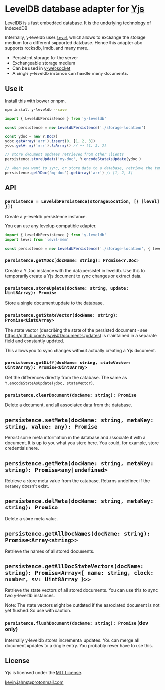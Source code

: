 # LevelDB database adapter for [Yjs](https://github.com/yjs/yjs)

LevelDB is a fast embedded database. It is the underlying technology of IndexedDB.

Internally, y-leveldb uses [`level`](https://github.com/Level/level) which allows to exchange the storage medium
for a different supported database. Hence this adapter also supports rocksdb, lmdb, and many more..

* Persistent storage for the server
* Exchangeable storage medium
* Can be used in [y-websocket](https://github.com/yjs/y-websocket)
* A single y-leveldb instance can handle many documents.

## Use it

Install this with bower or npm.

```sh
npm install y-leveldb --save
```

```js
import { LeveldbPersistence } from 'y-leveldb'

const persistence = new LeveldbPersistence('./storage-location')

const ydoc = new Y.Doc()
ydoc.getArray('arr').insert(0, [1, 2, 3])
ydoc.getArray('arr').toArray() // => [1, 2, 3]

// store document updates retrieved from other clients
persistence.storeUpdate('my-doc', Y.encodeStateAsUpdate(ydoc))

// when you want to sync, or store data to a database, retrieve the temporary Y.Doc to consume data
persistence.getYDoc('my-doc').getArray('arr') // [1, 2, 3]
```

## API

### `persistence = LeveldbPersistence(storageLocation, [{ [level] }])`

Create a y-leveldb persistence instance.

You can use any levelup-compatible adapter.

```js
import { LeveldbPersistence } from 'y-leveldb'
import level from 'level-mem'

const persistence = new LeveldbPersistence('./storage-location', { level })
```

### `persistence.getYDoc(docName: string): Promise<Y.Doc>`

Create a Y.Doc instance with the data persistet in leveldb. Use this to temporarily create a Yjs document
to sync changes or extract data.

### `persistence.storeUpdate(docName: string, update: Uint8Array): Promise`

Store a single document update to the database.

### `persistence.getStateVector(docName: string): Promise<Uint8Array>`

The state vector (describing the state of the persisted document - see https://github.com/yjs/yjs#Document-Updates) is maintained in a separate field and constantly updated.

This allows you to sync changes without actually creating a Yjs document.

### `persistence.getDiff(docName: string, stateVector: Uint8Array): Promise<Uint8Array>`

Get the differences directly from the database. The same as `Y.encodeStateAsUpdate(ydoc, stateVector)`.

### `persistence.clearDocument(docName: string): Promise`

Delete a document, and all associated data from the database.

## `persistence.setMeta(docName: string, metaKey: string, value: any): Promise`

Persist some meta information in the database and associate it with a document. It is up to you what you store here. You could, for example, store credentials here.

## `persistence.getMeta(docName: string, metaKey: string): Promise<any|undefined>`

Retrieve a store meta value from the database. Returns undefined if the `metaKey` doesn't exist.

## `persistence.delMeta(docName: string, metaKey: string): Promise`

Delete a store meta value.

## `persistence.getAllDocNames(docName: string): Promise<Array<string>>`

Retrieve the names of all stored documents.

## `persistence.getAllDocStateVectors(docName: string): Promise<Array<{ name: string, clock: number, sv: Uint8Array }>>`

Retrieve the state vectors of all stored documents. You can use this to sync two y-leveldb instances.

Note: The state vectors might be outdated if the associated document is not yet flushed. So use with caution.

### `persistence.flushDocument(docName: string): Promise` (dev only)

Internally y-leveldb stores incremental updates. You can merge all document updates to a single entry. You probably never have to use this.

## License

Yjs is licensed under the [MIT License](./LICENSE).

<kevin.jahns@protonmail.com>
